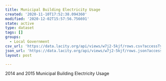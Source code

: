 ```yaml
---
title: Municipal Building Electricity Usage
created: '2020-11-10T17:52:38.094360'
modified: '2020-12-02T15:57:56.756691'
state: active
type: dataset
tags: []
groups:
  - Local Government
csv_url: 'https://data.lacity.org/api/views/w7j2-5kjf/rows.csv?accessType=DOWNLOAD'
json_url: 'https://data.lacity.org/api/views/w7j2-5kjf/rows.json?accessType=DOWNLOAD'
layout: post

---
```

2014 and 2015 Municipal Building Electricity Usage
